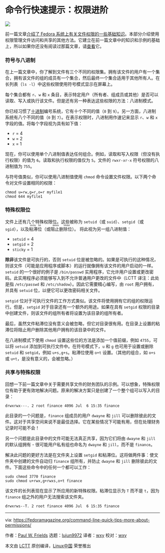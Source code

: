 [#]: collector: (lujun9972)
[#]: translator: (wxy)
[#]: reviewer: ( )
[#]: publisher: ( )
[#]: url: ( )
[#]: subject: (Command line quick tips: More about permissions)
[#]: via: (https://fedoramagazine.org/command-line-quick-tips-more-about-permissions/)
[#]: author: (Paul W. Frields https://fedoramagazine.org/author/pfrields/)

命令行快速提示：权限进阶
======

![][1]

前一篇文章[介绍了 Fedora 系统上有关文件权限的一些基础知识][2]。本部分介绍使用权限管理文件访问和共享的其他方法。它建立在前一篇文章中的知识和示例的基础上，所以如果你还没有阅读过那篇文章，请[查看][2]它。

### 符号与八进制

在上一篇文章中，你了解到文件有三个不同的权限集。拥有该文件的用户有一个集合，拥有该文件的组的成员有一个集合，然后最终一个集合适用于其他所有人。在长列表（`ls -l`）中这些权限使用符号模式显示在屏幕上。

每个集合都有 `r`、`w` 和 `x` 条目，表示特定用户（所有者、组成员或其他）是否可以读取、写入或执行该文件。但是还有另一种表达这些权限的方法：八进制模式。

你已经习惯了[十进制][3]编号系统，它有十个不同的值（`0` 到 `9`）。另一方面，八进制系统有八个不同的值（`0` 到 `7`）。在表示权限时，八进制用作速记来显示 `r`、`w` 和 `x` 字段的值。将每个字段视为具有如下值：

  * `r` = 4
  * `w` = 2
  * `x` = 1

现在，你可以使用单个八进制值表达任何组合。例如，读取和写入权限（但没有执行权限）的值为 `6`。读取和执行权限的值仅为 `5`。文件的 `rwxr-xr-x` 符号权限的八进制值为 `755`。

与符号值类似，你可以使用八进制值使用 `chmod` 命令设置文件权限。以下两个命令对文件设置相同的权限：

```
chmod u=rw,g=r,o=r myfile1
chmod 644 myfile1
```

### 特殊权限位

文件上还有几个特殊权限位。这些被称为 `setuid`（或 `suid`）、`setgid`（或 `sgid`），以及<ruby>粘滞位<rt>sticky bit</rt></ruby>（或<ruby>阻止删除位<rt>delete inhibit</rt></ruby>）。 将此视为另一组八进制值：

  * `setuid` = 4
  * `setgid` = 2
  * `sticky` = 1

**除非**该文件是可执行的，否则 `setuid` 位是被忽略的。如果是可执行的这种情况，则该文件（可能是应用程序或脚本）的运行就像拥有该文件的用户启动的一样。`setuid` 的一个很好的例子是 `/bin/passwd` 实用程序，它允许用户设置或更改密码。此实用程序必须能够写入到不允许普通用户更改的文件中（LCTT 译注：此处是指 `/etc/passwd` 和 `/etc/shadow`）。因此它需要精心编写，由 `root` 用户拥有，并具有 `setuid` 位，以便它可以更改密码相关文件。

`setgid` 位对于可执行文件的工作方式类似。该文件将使用拥有它的组的权限运行。但是，`setgid` 对于目录还有一个额外的用途。如果在具有 `setgid` 权限的目录中创建文件，则该文件的组所有者将设置为该目录的组所有者。

最后，虽然文件粘滞位没有意义会被忽略，但它对目录很有用。在目录上设置的粘滞位将阻止用户删除其他用户拥有的该目录中的文件。

在八进制模式下使用 `chmod` 设置这些位的方法是添加一个值前缀，例如 `4755`，可以将 `setuid` 添加到可执行文件中。在符号模式下，`u` 和 `g` 也可用于设置或删除 `setuid` 和 `setgid`，例如 `u+s,g+s`。粘滞位使用 `o+t` 设置。（其他的组合，如 `o+s` 或 `u+t`，是没有意义的，会被忽略。）

### 共享与特殊权限

回想一下前一篇文章中关于需要共享文件的财务团队的示例。可以想象，特殊权限位有助于更有效地解决问题。原来的解决方案只是创建了一个整个组可以写入的目录：

```
drwxrwx---. 2 root finance 4096 Jul  6 15:35 finance
```

此目录的一个问题是，`finance` 组成员的用户 `dwayne` 和 `jill` 可以删除彼此的文件。这对于共享空间来说不是最佳选择。它在某些情况下可能有用，但在处理财务记录时可能不会！

另一个问题是此目录中的文件可能无法真正共享，因为它们将由 `dwayne` 和 `jill` 的默认组拥有 - 很可能用户私有组也命名为 `dwayne` 和 `jill`，而不是 `finance`。

解决此问题的更好方法是在文件夹上设置 `setgid` 和粘滞位。这将做两件事：使文件夹中创建的文件自动归 `finance` 组所有，并防止 `dwayne` 和 `jill` 删除彼此的文件。下面这些命令中的任何一个都可以工作：

```
sudo chmod 3770 finance
sudo chmod u+rwx,g+rwxs,o+t finance
```

该文件的长列表现在显示了所应用的新特殊权限。粘滞位显示为 `T` 而不是 `t`，因为 `finance` 组之外的用户无法搜索该文件夹。

```
drwxrws--T. 2 root finance 4096 Jul  6 15:35 finance
```

--------------------------------------------------------------------------------

via: https://fedoramagazine.org/command-line-quick-tips-more-about-permissions/

作者：[Paul W. Frields][a]
选题：[lujun9972][b]
译者：[wxy](https://github.com/wxy)
校对：[wxy](https://github.com/wxy)

本文由 [LCTT](https://github.com/LCTT/TranslateProject) 原创编译，[Linux中国](https://linux.cn/) 荣誉推出

[a]: https://fedoramagazine.org/author/pfrields/
[b]: https://github.com/lujun9972
[1]: https://fedoramagazine.org/wp-content/uploads/2018/10/commandlinequicktips-816x345.jpg
[2]: https://linux.cn/article-11123-1.html
[3]: https://en.wikipedia.org/wiki/Decimal
